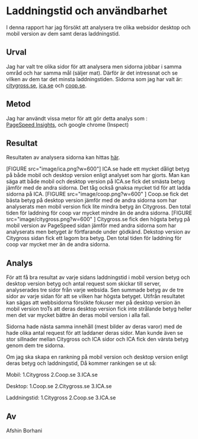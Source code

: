 Laddningstid och användbarhet
=======================

I denna rapport har jag försökt att analysera tre olika websidor desktop och mobil version av dem samt deras laddningstid.

Urval
-----------------------

Jag har valt tre olika sidor för att analysera men sidorna jobbar i samma områd och har samma mål (säljer mat). Därför är det intressnat och se vilken av dem tar det minsta laddningstiden.
Sidorna som jag har valt är:  
[citygross.se](https://www.citygross.se), [ica.se](https://www.ica.se/) och [coop.se](https://www.coop.se/).

Metod
-----------------------

Jag har användt vissa metor för att gör detta analys som :   
[PageSpeed Insights](https://developers.google.com/speed/pagespeed/insights/),
och
google chrome (Inspect)

Resultat
-----------------------

Resultaten av analysera sidorna kan hittas [här](https://www.docdroid.net/0nu6cfO/analys.xlsx).

[FIGURE src="image/ica.png?w=600"]
ICA.se hade ett mycket dåligt betyg på både mobil och desktop version enligt analyset som har gjorts. Man kan säga att både mobil och desktop version på ICA.se fick det smästa betyg jämför med de andra sidorna. Det tåg också gnaksa mycket tid för att ladda sidorna på ICA.
[FIGURE src="image/coop.png?w=600" ]
Coop.se fick det bästa betyg på desktop version jämför med de andra sidorna som har analyserats men mobil version fick lite mindra betyg än Citygross. Den total tiden för laddning för coop var mycket mindre än de andra sidorna.
[FIGURE src="image/citygross.png?w=600" ]
Citygross.se fick den högsta betyg på mobil version av PageSpeed sidan jämför med andra sidorna som har analyserats men betyget är förtfarande under gödkänd. Dekstop version av Citygross sidan fick ett lagom bra betyg. Den total tiden för laddning för coop var mycket mer än de andra sidorna.


Analys
-----------------------

För att få bra resultat av varje sidans laddningstid i mobil version betyg och desktop version betyg och antal request som skickar till server, analyserades tre sidor från varje websida.
Sen summade betyg av de tre sidor av varje sidan för att se vilken har högsta betyget.
Utifrån resultatet kan sägas att webbsidorna försökte fokuser mer på desktop version än mobil version troTs att deras desktop version fick inte strålande betyg heller men det var mycket bättre än deras mobil version i alla fall.

Sidorna hade nästa samma innehåll (mest bilder av deras varor) med de hade olika antal request för att laddaner deras sidor. Man kunde även se stor sillnader mellan Citygross och ICA sidor och ICA fick den värsta betyg genom dem tre sidorna.

Om jag ska skapa en rankning på mobil version och desktop version enligt deras betyg och laddningstid, Då kommer rankingen se ut så:   

Mobil:
1.Citygross
2.Coop.se
3.ICA.se   

Desktop:
1.Coop.se
2.Citygross.se
3.ICA.se   

Laddningstid:
1.Citygross
2.Coop.se
3.ICA.se   


Av
-----------------------

Afshin Borhani